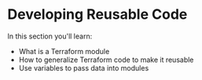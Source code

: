 # Developing Reusable Code

In this section you'll learn:
- What is a Terraform module 
- How to generalize Terraform code to make it reusable
- Use variables to pass data into modules

